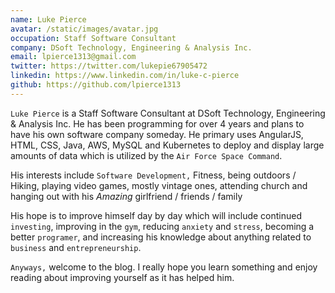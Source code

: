 ```yaml
---
name: Luke Pierce
avatar: /static/images/avatar.jpg
occupation: Staff Software Consultant
company: DSoft Technology, Engineering & Analysis Inc.
email: lpierce1313@gmail.com
twitter: https://twitter.com/lukepie67905472
linkedin: https://www.linkedin.com/in/luke-c-pierce
github: https://github.com/lpierce1313
---
```


`Luke Pierce` is a Staff Software Consultant at DSoft Technology, Engineering & Analysis Inc. He has been programming for over 4 years and plans to have his own software company someday. He primary uses AngularJS, HTML, CSS, Java, AWS, MySQL and Kubernetes to deploy and display large amounts of data which is utilized by the `Air Force Space Command`.

His interests include `Software Development,` Fitness, being outdoors / Hiking, playing video games, mostly vintage ones, attending church and hanging out with his _Amazing_ girlfriend / friends / family

His hope is to improve himself day by day which will include continued `investing`, improving in the `gym`, reducing `anxiety` and `stress`, becoming a better `programer`, and increasing his knowledge about anything related to `business` and `entrepreneurship`.

`Anyways,` welcome to the blog. I really hope you learn something and enjoy reading about improving yourself as it has helped him.
